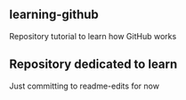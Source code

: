 ## learning-github
Repository tutorial to learn how GitHub works 

## Repository dedicated to learn 
Just committing to readme-edits for now
